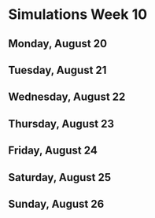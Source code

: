 # Simulations Week 10

## Monday, August 20

## Tuesday, August 21

## Wednesday, August 22

## Thursday, August 23

## Friday, August 24

## Saturday, August 25

## Sunday, August 26

